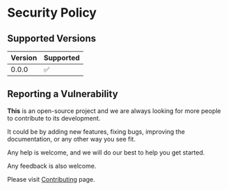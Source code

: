 # Security Policy

## Supported Versions


| Version   | Supported          |
| -------   | ------------------ |
| 0.0.0     | :white_check_mark: |


## Reporting a Vulnerability

**This** is an open-source project and we are always looking for more people to contribute to its development.

It could be by adding new features, fixing bugs, improving the documentation, or any other way you see fit.

Any help is welcome, and we will do our best to help you get started.

Any feedback is also welcome.

Please visit [Contributing](https://alexandregazagnes.github.io/This/CONTRIBUTING/) page.
